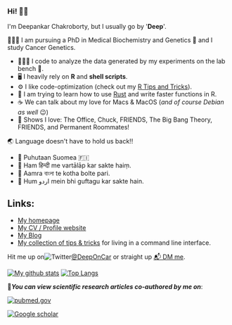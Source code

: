 ### Hi! 👋🏼

I'm Deepankar Chakroborty, but I usually go by '**Deep**'.

👨🏻‍🔬 I am pursuing a PhD in Medical Biochemistry and Genetics 🧬 and I study Cancer Genetics.
+ 👨🏻‍💻 I code to analyze the data generated by my experiments on the lab bench 🧫.
+ 🖥 I heavily rely on **R** and **shell scripts**.
+ ⚙️ I like code-optimization (check out my [R Tips and Tricks](https://github.com/dchakro/benchmarkR/raw/master/results.pdf)).
+ 🌱 I am trying to learn how to use [Rust](https://www.rust-lang.org) and write faster functions in R.
+ ☕️ We can talk about my love for Macs & MacOS (*and of course Debian as well* 😉)
+ 🎥 Shows I love: The Office, Chuck, FRIENDS, The Big Bang Theory, FRIENDS, and Permanent Roommates!

🌏 Language doesn't have to hold us back!!

+ 💬 Puhutaan Suomea 🇫🇮 
+ 💬 Ham हिन्दी me vartālāp kar sakte haiṃ.
+ 💬 Aamra বাংলা te kotha bolte pari.
+ 💬 Hum اردو mein bhi guftagu kar sakte hain.

## Links:

+ [My homepage](https://www.dchakro.com)
+ [My CV / Profile website](https://cv.dchakro.com)
+ [My Blog](https://blog.dchakro.com)
+ [My collection of tips & tricks](https://tips.dchakro.com) for living in a command line interface.

Hit me up on![Twitter](https://upload.wikimedia.org/wikipedia/en/thumb/9/9f/Twitter_bird_logo_2012.svg/20px-Twitter_bird_logo_2012.svg.png)[@DeepOnCar](https://twitter.com/DeepOnCar) or straight up [📬 DM me](https://twitter.com/messages/compose?recipient_id=869131514314883072).

[![My github stats](https://github-readme-stats.vercel.app/api?username=dchakro&show_icons=true&title_color=B51C31&icon_color=EDA700&text_color=18447E&bg_color=FFFFFF&hide=[])](https://github.com/dchakro?tab=repositories) [![Top Langs](https://github-readme-stats.vercel.app/api/top-langs/?username=dchakro&text_color=18447E&bg_color=FFFFFF&title_color=B51C31)](https://github.com/dchakro?tab=repositories)

📄***You can view scientific research articles co-authored by me on***:

[![pubmed.gov](https://upload.wikimedia.org/wikipedia/commons/thumb/f/fb/US-NLM-PubMed-Logo.svg/100px-US-NLM-PubMed-Logo.svg.png)](https://pubmed.ncbi.nlm.nih.gov/?term=Chakroborty%2C+Deepankar%5BAuthor%5D&sort=pubdate)

[![Google scholar](https://upload.wikimedia.org/wikipedia/commons/thumb/c/c7/Google_Scholar_logo.svg/50px-Google_Scholar_logo.svg.png)](https://scholar.google.fi/citations?user=a-SPfrYAAAAJ&hl=en)

